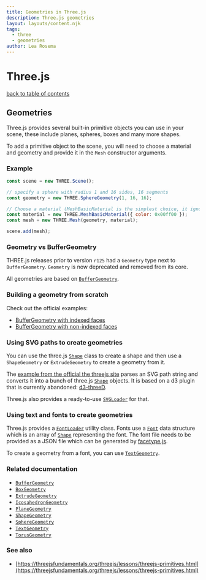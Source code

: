 ```yaml
---
title: Geometries in Three.js
description: Three.js geometries
layout: layouts/content.njk
tags:
  - three
  - geometries
author: Lea Rosema
---
```


# Three.js

[back to table of contents](../)

## Geometries

Three.js provides several built-in primitive objects you can use in your scene, these include planes, spheres, boxes and many more shapes.

To add a primitive object to the scene, you will need to choose a material and geometry and provide it
in the `Mesh` constructor arguments.

### Example

```js
const scene = new THREE.Scene();

// specify a sphere with radius 1 and 16 sides, 16 segments
const geometry = new THREE.SphereGeometry(1, 16, 16);

// Choose a material (MeshBasicMaterial is the simplest choice, it ignores lighting)
const material = new THREE.MeshBasicMaterial({ color: 0x00ff00 });
const mesh = new THREE.Mesh(geometry, material);

scene.add(mesh);
```

### Geometry vs BufferGeometry

THREE.js releases prior to version `r125` had a `Geometry` type next to `BufferGeometry`.
`Geometry` is now deprecated and removed from its core.

All geometries are based on [`BufferGeometry`](https://threejs.org/docs/index.html#api/en/core/BufferGeometry).

### Building a geometry from scratch

Check out the official examples:

- [BufferGeometry with indexed faces](https://threejs.org/examples/#webgl_buffergeometry_indexed)
- [BufferGeometry with non-indexed faces](https://threejs.org/examples/#webgl_buffergeometry)

### Using SVG paths to create geometries

You can use the three.js [`Shape`](https://threejs.org/docs/index.html#api/en/extras/core/Shape) class to create a shape and then use a `ShapeGeometry` or `ExtrudeGeometry` to create a geometry from it.

The [example from the official the threejs site](https://github.com/mrdoob/three.js/blob/master/examples/webgl_geometry_extrude_shapes2.html) parses an SVG path string and converts it into a bunch of three.js [`Shape`](https://threejs.org/docs/index.html#api/en/extras/core/Shape) objects. It is based on a d3 plugin that is currently abandoned: [d3-threeD](https://github.com/asutherland/d3-threeD/blob/master/lib/d3-threeD.js).

Three.js also provides a ready-to-use [`SVGLoader`](https://threejs.org/docs/index.html#examples/en/loaders/SVGLoader) for that.

### Using text and fonts to create geometries

Three.js provides a [`FontLoader`](https://threejs.org/docs/index.html#api/en/loaders/FontLoader) utility class. Fonts use a [`Font`](https://threejs.org/docs/index.html#api/en/extras/core/Font) data structure which is an array of [`Shape`](https://threejs.org/docs/index.html#api/en/extras/core/Shape) representing the font. The font file needs to be provided as a JSON file which can
be generated by [facetype.js](https://gero3.github.io/facetype.js/).

To create a geometry from a font, you can use [`TextGeometry`](https://threejs.org/docs/index.html#api/en/geometries/TextGeometry).

### Related documentation

- [`BufferGeometry`](https://threejs.org/docs/index.html#api/en/core/BufferGeometry)
- [`BoxGeometry`](https://threejs.org/docs/index.html#api/en/geometries/BoxGeometry)
- [`ExtrudeGeometry`](https://threejs.org/docs/index.html#api/en/geometries/ExtrudeGeometry)
- [`IcosahedronGeometry`](https://threejs.org/docs/index.html#api/en/geometries/IcosahedronGeometry)
- [`PlaneGeometry`](https://threejs.org/docs/index.html#api/en/geometries/PlaneGeometry)
- [`ShapeGeometry`](https://threejs.org/docs/index.html#api/en/geometries/ShapeGeometry)
- [`SphereGeometry`](https://threejs.org/docs/index.html#api/en/geometries/SphereGeometry)
- [`TextGeometry`](https://threejs.org/docs/index.html#api/en/geometries/TextGeometry)
- [`TorusGeometry`](https://threejs.org/docs/index.html#api/en/geometries/TorusGeometry)

### See also

- [https://threejsfundamentals.org/threejs/lessons/threejs-primitives.html](https://threejsfundamentals.org/threejs/lessons/threejs-primitives.html)
